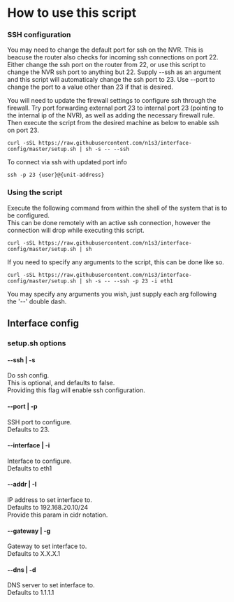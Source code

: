 # How to use this script

### SSH configuration

You may need to change the default port for ssh on the NVR. This is beacuse the router also checks for incoming ssh connections on port 22. Either change the ssh port on the router from 22, or use this script to change the NVR ssh port to anything but 22. Supply --ssh as an argument and this script will automaticaly change the ssh port to 23. Use --port to change the port to a value other than 23 if that is desired.

You will need to update the firewall settings to configure ssh through the firewall. Try port forwarding external port 23 to internal port 23 (pointing to the internal ip of the NVR), as well as adding the necessary firewall rule.
Then execute the script from the desired machine as below to enable ssh on port 23.

    curl -sSL https://raw.githubusercontent.com/n1s3/interface-config/master/setup.sh | sh -s -- --ssh

To connect via ssh with updated port info

    ssh -p 23 {user}@{unit-address}

### Using the script

Execute the following command from within the shell of the system that is to be configured.  
This can be done remotely with an active ssh connection, however the connection will drop while executing this script.

    curl -sSL https://raw.githubusercontent.com/n1s3/interface-config/master/setup.sh | sh
    
If you need to specify any arguments to the script, this can be done like so.

    curl -sSL https://raw.githubusercontent.com/n1s3/interface-config/master/setup.sh | sh -s -- --ssh -p 23 -i eth1
 
 You may specify any arguments you wish, just supply each arg following the '--' double dash.

## Interface config

### setup.sh options

#### --ssh | -s

Do ssh config.  
This is optional, and defaults to false.  
Providing this flag will enable ssh configuration.  

#### --port | -p

SSH port to configure.  
Defaults to 23.  

#### --interface | -i

Interface to configure.  
Defaults to eth1  

#### --addr | -I

IP address to set interface to.  
Defaults to 192.168.20.10/24  
Provide this param in cidr notation.  

#### --gateway | -g

Gateway to set interface to.  
Defaults to X.X.X.1

#### --dns | -d

DNS server to set interface to.  
Defaults to 1.1.1.1  
